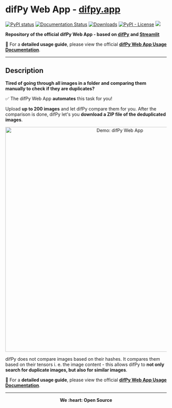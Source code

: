 # difPy Web App - [difpy.app](https://difpy.app/)

[![PyPI status](https://img.shields.io/pypi/status/difPy)](https://pypi.org/project/difPy/)
[![Documentation Status](https://readthedocs.org/projects/difpy/badge/?version=latest)](https://difpy.readthedocs.io/en/latest/?badge=latest)
[![Downloads](https://static.pepy.tech/badge/difpy)](https://pepy.tech/project/difpy)
[![PyPI - License](https://img.shields.io/pypi/l/difPy)](https://github.com/elisemercury/Duplicate-Image-Finder/blob/main/LICENSE.txt)
[<img src="https://img.shields.io/badge/dif-Py-blue?style=flat&logo=python&labelColor=white&logoWidth=20.svg/"></a>](https://github.com/elisemercury/Duplicate-Image-Finder/)

**Repository of the official difPy Web App - based on [difPy](https://github.com/elisemercury/Duplicate-Image-Finder/) and [Streamlit](https://github.com/streamlit/streamlit)**

:notebook: For a **detailed usage guide**, please view the official **[difPy Web App Usage Documentation](https://difpy.readthedocs.io/en/latest/app.html)**.

-------

## Description

**Tired of going through all images in a folder and comparing them manually to check if they are duplicates?**

:white_check_mark: The difPy Web App **automates** this task for you!

Upload **up to 200 images** and let difPy compare them for you. After the comparison is done, difPy let's you **download a ZIP file of the deduplicated images**.

<p align="center">
  <img src="misc/difPyweb_demo.gif" width="700" title="Demo: difPy Web App">
</p>

difPy does not compare images based on their hashes. It compares them based on their tensors i. e. the image content - this allows difPy to **not only search for duplicate images, but also for similar images**.

:notebook: For a **detailed usage guide**, please view the official **[difPy Web App Usage Documentation](https://difpy.readthedocs.io/en/latest/app.html)**.

-------

<p align="center"><b>
We :heart: Open Source
</b></p>
